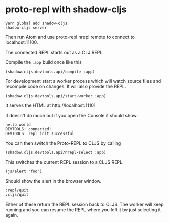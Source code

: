 # proto-repl with shadow-cljs

```
yarn global add shadow-cljs
shadow-cljs server

```

Then run Atom and use proto-repl nrepl remote to connect to localhost:11100.

The connected REPL starts out as a CLJ REPL.

Compile the `:app` build once like this

```
(shadow.cljs.devtools.api/compile :app)
```

For development start a worker process which will watch source files and recompile code on changes. It will also provide the REPL.
```
(shadow.cljs.devtools.api/start-worker :app)
```

It serves the HTML at http://localhost:11101

It doesn't do much but if you open the Console it should show:

```
hello world
DEVTOOLS: connected!
DEVTOOLS: repl init successful
```

You can then switch the Proto-REPL to CLJS by calling

```
(shadow.cljs.devtools.api/nrepl-select :app)
```

This switches the current REPL session to a CLJS REPL.

```
(js/alert "foo")
```

Should show the alert in the browser window.

```
:repl/quit
:cljs/quit
```

Either of these return the REPL session back to CLJS. The worker will keep running and you can resume the REPL where you left it by just selecting it again.
